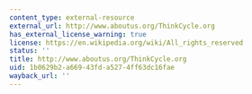 ```yaml
---
content_type: external-resource
external_url: http://www.aboutus.org/ThinkCycle.org
has_external_license_warning: true
license: https://en.wikipedia.org/wiki/All_rights_reserved
status: ''
title: http://www.aboutus.org/ThinkCycle.org
uid: 1b0629b2-a669-43fd-a527-4ff63dc16fae
wayback_url: ''
---
```

